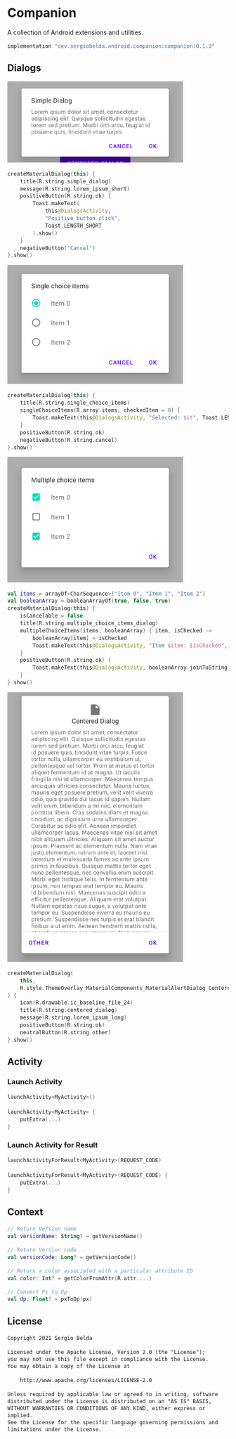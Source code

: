 # Companion

A collection of Android extensions and utilities.

```gradle
implementation "dev.sergiobelda.android.companion:companion:0.1.3"
```

## Dialogs

<img src="./screenshots/simple_dialog.png" width=400 />

```kotlin
createMaterialDialog(this) {
    title(R.string.simple_dialog)
    message(R.string.lorem_ipsum_short)
    positiveButton(R.string.ok) {
        Toast.makeText(
            this@DialogsActivity,
            "Positive button click",
            Toast.LENGTH_SHORT
        ).show()
    }
    negativeButton("Cancel")
}.show()
```

<img src="./screenshots/single_choice_items.png" width=400 />

```kotlin
createMaterialDialog(this) {
    title(R.string.single_choice_items)
    singleChoiceItems(R.array.items, checkedItem = 0) {
        Toast.makeText(this@DialogsActivity, "Selected: $it", Toast.LENGTH_SHORT).show()
    }
    positiveButton(R.string.ok)
    negativeButton(R.string.cancel)
}.show()
```

<img src="./screenshots/multiple_choice_items.png" width=400 />

```kotlin
val items = arrayOf<CharSequence>("Item 0", "Item 1", "Item 2")
val booleanArray = booleanArrayOf(true, false, true)
createMaterialDialog(this) {
    isCancelable = false
    title(R.string.multiple_choice_items_dialog)
    multipleChoiceItems(items, booleanArray) { item, isChecked ->
        booleanArray[item] = isChecked
        Toast.makeText(this@DialogsActivity, "Item $item: $isChecked", Toast.LENGTH_SHORT).show()
    }
    positiveButton(R.string.ok) {
        Toast.makeText(this@DialogsActivity, booleanArray.joinToString(), Toast.LENGTH_SHORT).show()
    }
}.show()
```

<img src="./screenshots/centered_dialog.png" width=400 />

```kotlin
createMaterialDialog(
    this,
    R.style.ThemeOverlay_MaterialComponents_MaterialAlertDialog_Centered
) {
    icon(R.drawable.ic_baseline_file_24)
    title(R.string.centered_dialog)
    message(R.string.lorem_ipsum_long)
    positiveButton(R.string.ok)
    neutralButton(R.string.other)
}.show()
```

## Activity

### Launch Activity

```kotlin
launchActivity<MyActivity>()

launchActivity<MyActivity> {
    putExtra(...)
}
```

### Launch Activity for Result

```kotlin
launchActivityForResult<MyActivity>(REQUEST_CODE)

launchActivityForResult<MyActivity>(REQUEST_CODE) {
    putExtra(...)
}
```

## Context

```kotlin
// Return Version name
val versionName: String? = getVersionName()
```

```kotlin
// Return Version code
val versionCode: Long? = getVersionCode()
```

```kotlin
// Return a color associated with a particular attribute ID
val color: Int? = getColorFromAttr(R.attr....)
```

```kotlin
// Convert Px to Dp
val dp: Float? = pxToDp(px)
```

## License

```
Copyright 2021 Sergio Belda

Licensed under the Apache License, Version 2.0 (the "License");
you may not use this file except in compliance with the License.
You may obtain a copy of the License at

    http://www.apache.org/licenses/LICENSE-2.0

Unless required by applicable law or agreed to in writing, software
distributed under the License is distributed on an "AS IS" BASIS,
WITHOUT WARRANTIES OR CONDITIONS OF ANY KIND, either express or implied.
See the License for the specific language governing permissions and
limitations under the License.
```
